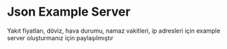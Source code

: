 # Json Example Server

Yakıt fiyatları, döviz, hava durumu, namaz vakitleri, ip adresleri için example server oluşturmanız için paylaşılmıştır
